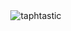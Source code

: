 <div align="center">
<img src="https://cdn.discordapp.com/attachments/1381707454345248798/1396335026483892305/fbdaabfb3d03dca152f4d003b8f95c96.jpg?ex=687db5d4&is=687c6454&hm=434b027a909e1aebe295626b4adf61bfe934e6d65dc1e847615b6d196c2002dc&" alt="taphtastic">
</div>